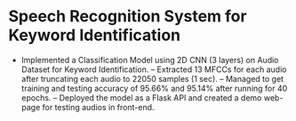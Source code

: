 # Speech Recognition System for Keyword Identification

- Implemented a Classification Model using 2D CNN (3 layers) on Audio Dataset for Keyword Identification.
– Extracted 13 MFCCs for each audio after truncating each audio to 22050 samples (1 sec).
– Managed to get training and testing accuracy of 95.66% and 95.14% after running for 40 epochs.
– Deployed the model as a Flask API and created a demo web-page for testing audios in front-end.
